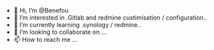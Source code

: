 - 👋 Hi, I’m @Benefou
- 👀 I’m interested in .Gitlab and redmine custimisation / configuration..
- 🌱 I’m currently learning .synology / redmine..
- 💞️ I’m looking to collaborate on ...
- 📫 How to reach me ...

<!---
Benefou/Benefou is a ✨ special ✨ repository because its `README.md` (this file) appears on your GitHub profile.
You can click the Preview link to take a look at your changes.
--->
